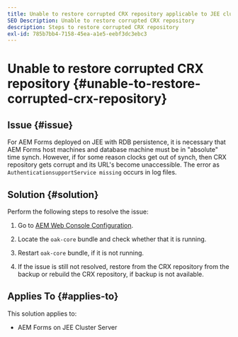 ```yaml
---
title: Unable to restore corrupted CRX repository applicable to JEE cluster server
SEO Description: Unable to restore corrupted CRX repository 
description: Steps to restore corrupted CRX repository 
exl-id: 785b7bb4-7158-45ea-a1e5-eebf3dc3ebc3
---
```

# Unable to restore corrupted CRX repository {#unable-to-restore-corrupted-crx-repository}

## Issue {#issue}

For AEM Forms deployed on JEE with RDB persistence, it is necessary that AEM Forms host machines and database machine must be in "absolute" time synch. However, if for some reason clocks get out of synch, then CRX repository gets corrupt and its URL's become unaccessible. The error as `AuthenticationsupportService missing` occurs in log files. 

## Solution {#solution}

Perform the following steps to resolve the issue:
1. Go to [AEM Web Console Configuration]().

1. Locate the `oak-core` bundle and check whether that it is running. 

1. Restart `oak-core` bundle, if it is not running.

1. If the issue is still not resolved, restore from the CRX repository from the backup or rebuild the CRX repository, if backup is not available. 

## Applies To {#applies-to}

This solution applies to:

* AEM Forms on JEE Cluster Server


